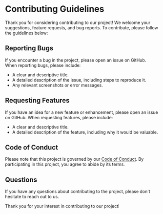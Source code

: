 # Contributing Guidelines

Thank you for considering contributing to our project! We welcome your suggestions, feature requests, and bug reports. To contribute, please follow the guidelines below:

## Reporting Bugs

If you encounter a bug in the project, please open an issue on GitHub. When reporting bugs, please include:

- A clear and descriptive title.
- A detailed description of the issue, including steps to reproduce it.
- Any relevant screenshots or error messages.

## Requesting Features

If you have an idea for a new feature or enhancement, please open an issue on GitHub. When requesting features, please include:

- A clear and descriptive title.
- A detailed description of the feature, including why it would be valuable.

## Code of Conduct

Please note that this project is governed by our [Code of Conduct](CODE_OF_CONDUCT.md). By participating in this project, you agree to abide by its terms.

## Questions

If you have any questions about contributing to the project, please don't hesitate to reach out to us.

Thank you for your interest in contributing to our project!
